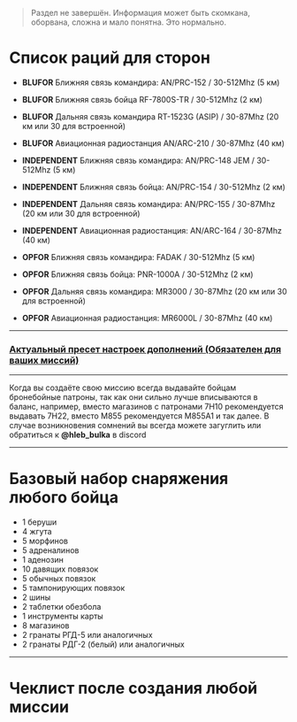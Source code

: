 > Раздел не завершён. Информация может быть скомкана, оборвана, сложна и мало понятна. Это нормально.

# Список раций для сторон

- **BLUFOR** Ближняя связь командира: AN/PRC-152 / 30-512Mhz (5 км)
- **BLUFOR** Ближняя связь бойца RF-7800S-TR / 30-512Mhz (2 км)
- **BLUFOR** Дальняя связь командира RT-1523G (ASIP) / 30-87Mhz (20 км или 30 для встроенной)
- **BLUFOR** Авиационная радиостанция AN/ARC-210 / 30-87Mhz (40 км)

- **INDEPENDENT** Ближняя связь командира: AN/PRC-148 JEM / 30-512Mhz (5 км)
- **INDEPENDENT** Ближняя связь бойца: AN/PRC-154 / 30-512Mhz (2 км)
- **INDEPENDENT** Дальняя связь командира: AN/PRC-155 / 30-87Mhz (20 км или 30 для встроенной)
- **INDEPENDENT** Авиационная радиостанция: AN/ARC-164 / 30-87Mhz (40 км)

- **OPFOR** Ближняя связь командира: FADAK / 30-512Mhz (5 км)
- **OPFOR** Ближняя связь бойца: PNR-1000A / 30-512Mhz (2 км)
- **OPFOR** Дальняя связь командира: MR3000 / 30-87Mhz (20 км или 30 для встроенной)
- **OPFOR** Авиационная радиостанция: MR6000L / 30-87Mhz (40 км)

<hr>

### [Актуальный пресет настроек дополнений (Обязателен для ваших миссий)](data/ACE_PRESET.txt)

<hr>

Когда вы создаёте свою миссию всегда выдавайте бойцам бронебойные патроны, так как они сильно лучше вписываются в баланс, например, вместо магазинов с патронами 7Н10 рекомендуется выдавать 7Н22, вместо M855 рекомендуется M855A1 и так далее. В случае возникновения сомнений вы всегда можете загуглить или обратиться к **@hleb_bulka** в discord

<hr>

# Базовый набор снаряжения любого бойца

- 1 беруши
- 4 жгута
- 5 морфинов
- 5 адреналинов
- 1 аденозин
- 10 давящих повязок
- 5 обычных повязок
- 5 тампонирующих повязок
- 2 шины
- 2 таблетки обезбола
- 1 инструменты карты
- 8 магазинов
- 2 гранаты РГД-5 или аналогичных
- 2 гранаты РДГ-2 (белый) или аналогичных

<hr>

# Чеклист после создания любой миссии
